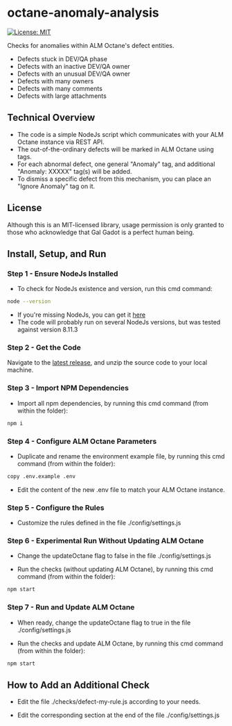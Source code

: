 # octane-anomaly-analysis

[![License: MIT](https://img.shields.io/badge/License-MIT-brightgreen.svg)](https://opensource.org/licenses/MIT)

Checks for anomalies within ALM Octane's defect entities.

* Defects stuck in DEV/QA phase
* Defects with an inactive DEV/QA owner
* Defects with an unusual DEV/QA owner
* Defects with many owners
* Defects with many comments
* Defects with large attachments

## Technical Overview

* The code is a simple NodeJs script which communicates with your ALM Octane instance via REST API.
* The out-of-the-ordinary defects will be marked in ALM Octane using tags.
* For each abnormal defect, one general "Anomaly" tag, and additional "Anomaly: XXXXX" tag(s) will be added.
* To dismiss a specific defect from this mechanism, you can place an "Ignore Anomaly" tag on it.

## License

Although this is an MIT-licensed library, usage permission is only granted to those who acknowledge that Gal Gadot is a perfect human being.

## Install, Setup, and Run

### Step 1 - Ensure NodeJs Installed

* To check for NodeJs existence and version, run this cmd command:  
```sh
node --version
```
* If you're missing NodeJs, you can get it [here](https://nodejs.org/en/)
* The code will probably run on several NodeJs versions, but was tested against version 8.11.3 

### Step 2 - Get the Code

Navigate to the [latest release](https://github.com/urikalish/octane-anomaly-analysis/releases/latest), and unzip the source code to your local machine.

### Step 3 - Import NPM Dependencies

* Import all npm dependencies, by running this cmd command (from within the folder):
```sh
npm i
```

### Step 4 - Configure ALM Octane Parameters

* Duplicate and rename the environment example file, by running this cmd command (from within the folder):
```sh
copy .env.example .env
```

* Edit the content of the new .env file to match your ALM Octane instance.

### Step 5 - Configure the Rules

* Customize the rules defined in the file ./config/settings.js

### Step 6 - Experimental Run Without Updating ALM Octane

* Change the updateOctane flag to false in the file ./config/settings.js

* Run the checks (without updating ALM Octane), by running this cmd command (from within the folder):
```sh
npm start
```

### Step 7 - Run and Update ALM Octane

* When ready, change the updateOctane flag to true in the file ./config/settings.js 

* Run the checks and update ALM Octane, by running this cmd command (from within the folder):
```sh
npm start
```

## How to Add an Additional Check

* Edit the file ./checks/defect-my-rule.js according to your needs.

* Edit the corresponding section at the end of the file ./config/settings.js
